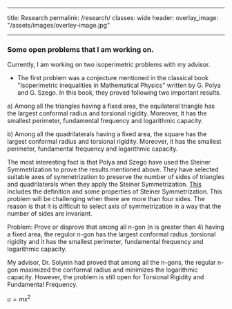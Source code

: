 
<script src="https://cdn.mathjax.org/mathjax/latest/MathJax.js?config=TeX-AMS-MML_HTMLorMML" type="text/javascript"></script>
---
title: Research
permalink: /research/
classes: wide
header:
    overlay_image: "/assets/images/overley-image.jpg"
    
---
### Some open problems that I am working on.

Currently, I am working on two isoperimetric problems with my advisor. 

- The first problem was a conjecture mentioned in the classical book "Isoperimetric inequalities in Mathematical Physics" written by G. Polya and G. Szego. In this book, they proved following two important results. 

a) Among all the triangles having a fixed area, the equilateral triangle has the largest conformal radius and torsional rigidity. Moreover, it has the smallest perimeter, fundamental frequency and logarithmic capacity. 

b) Among all the quadrilaterals having a fixed area, the square has the largest conformal radius and torsional rigidity. Moreover, it has the smallest perimeter, fundamental frequency and logarithmic capacity. 

The most interesting fact is that Polya and Szego have used the Steiner Symmetrization to prove the results mentioned above. They have selected suitable axes of symmetrization to preserve the number of sides of triangles and quadrilaterals when they apply the Steiner Symmetrization. [This](https://www.math.utah.edu/~treiberg/Steiner/SteinerSlides.pdf) includes the definition and some properties of Steiner Symmetrization. This problem will be challenging when there are more than four sides. The reason is that it is difficult to select axis of symmetrization in a way that the number of sides are invariant. 

Problem: Prove or disprove that among all n-gon (n is greater than 4)  having a fixed area, the regulor n-gon has the largest conformal radius ,torsional rigidity and  it has the smallest perimeter, fundamental frequency and logarithmic capacity. 

My advisor, Dr. Solynin had proved that among all the n-gons, the regular n-gon maximized the conformal radius and minimizes the logarithmic capacity. However, the problem is still open for Torsional Rigidity and Fundamental Frequency. 


$u = mx^2$
